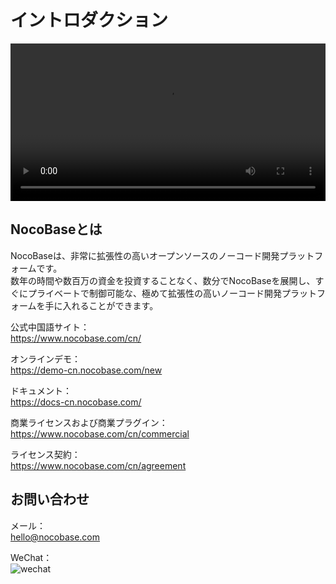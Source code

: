 # イントロダクション

<video width="100%" controls>
      <source src="https://static-docs.nocobase.com/NocoBase0510-cn.mp4" type="video/mp4">
</video>

## NocoBaseとは

NocoBaseは、非常に拡張性の高いオープンソースのノーコード開発プラットフォームです。  
数年の時間や数百万の資金を投資することなく、数分でNocoBaseを展開し、すぐにプライベートで制御可能な、極めて拡張性の高いノーコード開発プラットフォームを手に入れることができます。

公式中国語サイト：  
https://www.nocobase.com/cn/

オンラインデモ：  
https://demo-cn.nocobase.com/new

ドキュメント：  
https://docs-cn.nocobase.com/

商業ライセンスおよび商業プラグイン：  
https://www.nocobase.com/cn/commercial

ライセンス契約：  
https://www.nocobase.com/cn/agreement

## お問い合わせ  

メール：  
hello@nocobase.com

WeChat：  
![wechat](https://static-docs.nocobase.com/wechat.png)

